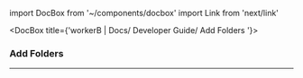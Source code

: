 import DocBox from '~/components/docbox'
import Link from 'next/link'


<DocBox title={'workerB | Docs/ Developer Guide/ Add Folders '}>

### **Add Folders**
<hr/>
<br/>


</DocBox>
